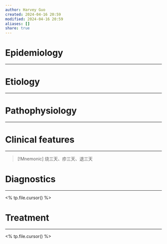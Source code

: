 ```yaml
---
author: Harvey Guo
created: 2024-04-16 20:59
modified: 2024-04-16 20:59
aliases: []
share: true
---
```

# Epidemiology
---


# Etiology
---


# Pathophysiology
---


# Clinical features
---
>[!Mnemonic] 
>烧三天、疹三天、退三天


# Diagnostics
---
<% tp.file.cursor() %>

# Treatment
---
<% tp.file.cursor() %>
